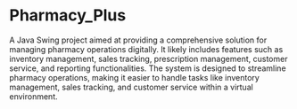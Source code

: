 # Pharmacy_Plus
A Java Swing project aimed at providing a comprehensive solution for managing pharmacy operations digitally. It likely includes features such as inventory management, sales tracking, prescription management, customer service, and reporting functionalities. The system is designed to streamline pharmacy operations, making it easier to handle tasks like inventory management, sales tracking, and customer service within a virtual environment.
